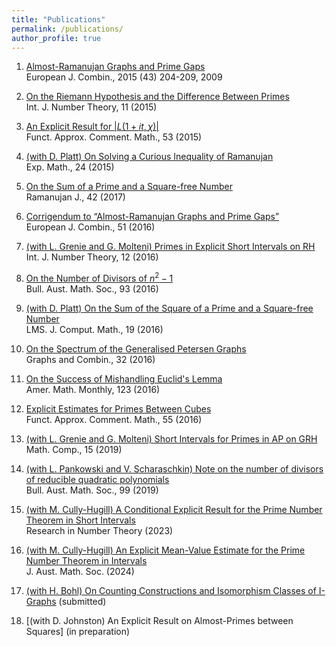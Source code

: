 ```yaml
---
title: "Publications"
permalink: /publications/
author_profile: true
---
```


1. [Almost-Ramanujan Graphs and Prime Gaps](http://www.sciencedirect.com/science/article/pii/S0195669814001450)  
European J. Combin., 2015 (43) 204-209, 2009

2. [On the Riemann Hypothesis and the Difference Between Primes](http://www.worldscientific.com/doi/abs/10.1142/S1793042115500426?src=recsys)  
Int. J. Number Theory, 11 (2015)

3. [An Explicit Result for $|L(1+it, \chi)|$](https://arxiv.org/abs/1409.2219)   
Funct. Approx. Comment. Math., 53 (2015)

4. [(with D. Platt) On Solving a Curious Inequality of Ramanujan](http://arxiv.org/abs/1407.1901)  
Exp. Math., 24 (2015)

5. [On the Sum of a Prime and a Square-free Number](http://arxiv.org/abs/1410.7459)  
Ramanujan J., 42 (2017)

6. [Corrigendum to “Almost-Ramanujan Graphs and Prime Gaps”](http://www.sciencedirect.com/science/article/pii/S0195669815001365)  
European J. Combin., 51 (2016)

7. [(with L. Grenie and G. Molteni) Primes in Explicit Short Intervals on RH](http://arxiv.org/abs/1503.05403)  
Int. J. Number Theory, 12 (2016)

8. [On the Number of Divisors of $n^2-1$](http://arxiv.org/abs/1507.08893)  
Bull. Aust. Math. Soc., 93 (2016)

9. [(with D. Platt) On the Sum of the Square of a Prime and a Square-free Number](http://arxiv.org/abs/1505.03677)  
LMS. J. Comput. Math., 19 (2016)

10. [On the Spectrum of the Generalised Petersen Graphs](http://arxiv.org/abs/1412.3531)   
Graphs and Combin., 32 (2016)

11. [On the Success of Mishandling Euclid's Lemma](https://arxiv.org/abs/1602.03555)  
Amer. Math. Monthly, 123 (2016)

12. [Explicit Estimates for Primes Between Cubes](https://arxiv.org/abs/1401.4233)  
Funct. Approx. Comment. Math., 55 (2016)

13. [(with L. Grenie and G. Molteni) Short Intervals for Primes in AP on GRH](https://arxiv.org/abs/1606.08616)  
Math. Comp., 15 (2019)

14. [(with L. Pankowski and V. Scharaschkin) Note on the number of divisors of reducible quadratic polynomials](https://arxiv.org/abs/1806.01404)  
Bull. Aust. Math. Soc., 99 (2019)

15. [(with M. Cully-Hugill) A Conditional Explicit Result for the Prime Number Theorem in Short Intervals](https://arxiv.org/abs/1902.05065)  
Research in Number Theory (2023)

16. [(with M. Cully-Hugill) An Explicit Mean-Value Estimate for the Prime Number Theorem in Intervals](https://arxiv.org/abs/2206.00433)  
J. Aust. Math. Soc. (2024)

17. [(with H. Bohl) On Counting Constructions and Isomorphism Classes of I-Graphs](https://arxiv.org/abs/2412.19618)
(submitted)

18. [(with D. Johnston) An Explicit Result on Almost-Primes between Squares]
(in preparation)

 


